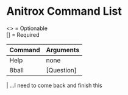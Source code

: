 # Anitrox Command List 
<> = Optionable
<br>
[] = Required

|Command|Arguments |
|-------|----------|
|Help   |none      |
|8ball  |[Question]|
|
...I need to come back and finish this
